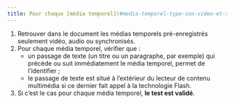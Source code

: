 ```yaml
---
title: Pour chaque [média temporel](#media-temporel-type-son-video-et-synchronise) seulement son, seulement vidéo ou synchronisé, le contenu textuel adjacent permet-il d’identifier clairement le [média temporel](#media-temporel-type-son-video-et-synchronise) (hors cas particuliers) ?
---
```


1. Retrouver dans le document les médias temporels pré-enregistrés seulement vidéo, audio ou synchronisés.
2. Pour chaque média temporel, vérifier que :
   - un passage de texte (un titre ou un paragraphe, par exemple) qui précède ou suit immédiatement le média temporel, permet de l’identifier ;
   - le passage de texte est situé à l’extérieur du lecteur de contenu multimédia si ce dernier fait appel à la technologie Flash.
3. Si c’est le cas pour chaque média temporel, **le test est validé**.
